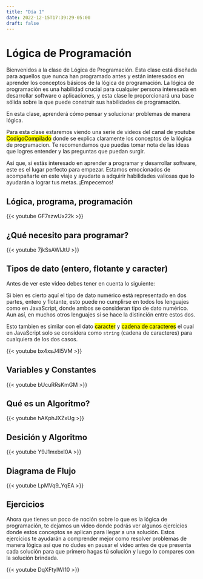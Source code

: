 ```yaml
---
title: "Día 1"
date: 2022-12-15T17:39:29-05:00
draft: false
---
```


# Lógica de Programación

Bienvenidos a la clase de Lógica de Programación. Esta clase está diseñada para aquellos que nunca han programado antes y están interesados en aprender los conceptos básicos de la lógica de programación. La lógica de programación es una habilidad crucial para cualquier persona interesada en desarrollar software o aplicaciones, y esta clase le proporcionará una base sólida sobre la que puede construir sus habilidades de programación.

En esta clase, aprenderá cómo pensar y solucionar problemas de manera lógica.

Para esta clase estaremos viendo una serie de videos del canal de youtube <mark>CodigoCompilado</mark> donde se explica claramente los conceptos de la lógica de programacion. Te recomendamos que puedas tomar nota de las ideas que logres entender y las preguntas que puedan surgir.

Así que, si estás interesado en aprender a programar y desarrollar software, este es el lugar perfecto para empezar. Estamos emocionados de acompañarte en este viaje y ayudarte a adquirir habilidades valiosas que lo ayudarán a lograr tus metas. ¡Empecemos!

## Lógica, programa, programación

{{< youtube GF7szwUx22k >}}

## ¿Qué necesito para programar?

{{< youtube 7jkSsAWlJtU >}}

## Tipos de dato (entero, flotante y caracter)

Antes de ver este video debes tener en cuenta lo siguiente:

Si bien es cierto aquí el tipo de dato numérico está representado en dos partes, entero y flotante, esto puede no cumplirse en todos los lenguajes como en JavaScript, donde ambos se consideran tipo de dato numérico. Aun así, en muchos otros lenguajes si se hace la distinción entre estos dos.

Esto tambien es similar con el dato <mark>caracter</mark> y <mark>cadena de caracteres</mark> el cual en JavaScript solo se considera como `string` (cadena de caracteres) para cualquiera de los dos casos.

{{< youtube bx4xsJ4I5VM >}}

## Variables y Constantes

{{< youtube bUcuRRsKmGM >}}

## Qué es un Algoritmo?

{{< youtube hAKphJXZxUg >}}

## Desición y Algoritmo

{{< youtube Y9J1mxbxI0A >}}

## Diagrama de Flujo

{{< youtube LpMVq9_YqEA >}}

## Ejercicios

Ahora que tienes un poco de noción sobre lo que es la lógica de programación, te dejamos un video donde podrás ver algunos ejercicios donde estos conceptos se aplican para llegar a una solución. Estos ejercicios te ayudarán a comprender mejor como resolver problemas de manera lógica así que no dudes en pausar el video antes de que presenta cada solución para que primero hagas tú solución y luego lo compares con la solución brindada.

{{< youtube DqXFtylWI10 >}}